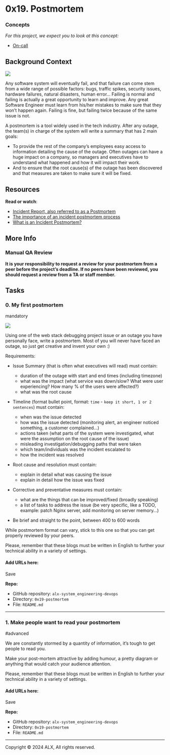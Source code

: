 0x19. Postmortem
================

### Concepts

_For this project, we expect you to look at this concept:_

*   [On-call](https://github.com/GideonBature/alx-system_engineering-devops/tree/master/0x19-postmortem/concept_pages)

Background Context
------------------

[![](https://s3.amazonaws.com/intranet-projects-files/holbertonschool-sysadmin_devops/294/tWUPWmR.png)](https://youtu.be/rp5cVMNmbro)

Any software system will eventually fail, and that failure can come stem from a wide range of possible factors: bugs, traffic spikes, security issues, hardware failures, natural disasters, human error… Failing is normal and failing is actually a great opportunity to learn and improve. Any great Software Engineer must learn from his/her mistakes to make sure that they won’t happen again. Failing is fine, but failing twice because of the same issue is not.

A postmortem is a tool widely used in the tech industry. After any outage, the team(s) in charge of the system will write a summary that has 2 main goals:

*   To provide the rest of the company’s employees easy access to information detailing the cause of the outage. Often outages can have a huge impact on a company, so managers and executives have to understand what happened and how it will impact their work.
*   And to ensure that the root cause(s) of the outage has been discovered and that measures are taken to make sure it will be fixed.

Resources
---------

**Read or watch**:

*   [Incident Report, also referred to as a Postmortem](https://sysadmincasts.com/episodes/20-how-to-write-an-incident-report-postmortem)
*   [The importance of an incident postmortem process](https://www.atlassian.com/incident-management/postmortem)
*   [What is an Incident Postmortem?](https://www.pagerduty.com/resources/learn/incident-postmortem/)

More Info
---------

### Manual QA Review

**It is your responsibility to request a review for your postmortem from a peer before the project’s deadline. If no peers have been reviewed, you should request a review from a TA or staff member.**

Tasks
-----

### 0\. My first postmortem

mandatory

[![](https://s3.amazonaws.com/intranet-projects-files/holbertonschool-sysadmin_devops/294/pQ9YzVY.gif)](https://twitter.com/devopsreact/status/834887829486399488)

Using one of the web stack debugging project issue or an outage you have personally face, write a postmortem. Most of you will never have faced an outage, so just get creative and invent your own :)

Requirements:

*   Issue Summary (that is often what executives will read) must contain:
    *   duration of the outage with start and end times (including timezone)
    *   what was the impact (what service was down/slow? What were user experiencing? How many % of the users were affected?)
    *   what was the root cause
*   Timeline (format bullet point, format: `time` - `keep it short, 1 or 2 sentences`) must contain:
    
    *   when was the issue detected
    *   how was the issue detected (monitoring alert, an engineer noticed something, a customer complained…)
    *   actions taken (what parts of the system were investigated, what were the assumption on the root cause of the issue)
    *   misleading investigation/debugging paths that were taken
    *   which team/individuals was the incident escalated to
    *   how the incident was resolved
*   Root cause and resolution must contain:
    
    *   explain in detail what was causing the issue
    *   explain in detail how the issue was fixed
*   Corrective and preventative measures must contain:
    
    *   what are the things that can be improved/fixed (broadly speaking)
    *   a list of tasks to address the issue (be very specific, like a TODO, example: patch Nginx server, add monitoring on server memory…)
*   Be brief and straight to the point, between 400 to 600 words
    

While postmortem format can vary, stick to this one so that you can get properly reviewed by your peers.

Please, remember that these blogs must be written in English to further your technical ability in a variety of settings.

#### Add URLs here:

 Save

**Repo:**

*   GitHub repository: `alx-system_engineering-devops`
*   Directory: `0x19-postmortem`
*   File: `README.md`

-----

### 1\. Make people want to read your postmortem

#advanced

We are constantly stormed by a quantity of information, it’s tough to get people to read you.

Make your post-mortem attractive by adding humour, a pretty diagram or anything that would catch your audience attention.

Please, remember that these blogs must be written in English to further your technical ability in a variety of settings.

#### Add URLs here:

 Save

**Repo:**

*   GitHub repository: `alx-system_engineering-devops`
*   Directory: `0x19-postmortem`
*   File: `README.md`

-----

Copyright © 2024 ALX, All rights reserved.
